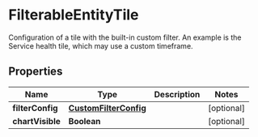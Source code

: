 

# FilterableEntityTile

Configuration of a tile with the built-in custom filter.   An example is the Service health tile, which may use a custom timeframe.

## Properties

| Name | Type | Description | Notes |
|------------ | ------------- | ------------- | -------------|
|**filterConfig** | [**CustomFilterConfig**](CustomFilterConfig.md) |  |  [optional] |
|**chartVisible** | **Boolean** |  |  [optional] |



